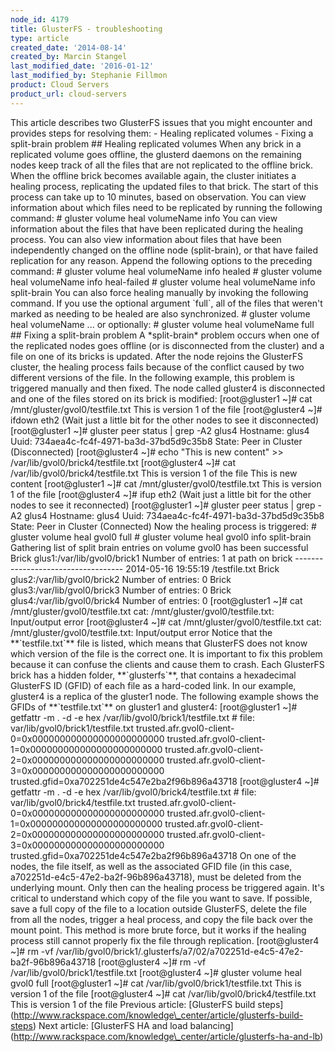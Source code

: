 ```yaml
---
node_id: 4179
title: GlusterFS - troubleshooting
type: article
created_date: '2014-08-14'
created_by: Marcin Stangel
last_modified_date: '2016-01-12'
last_modified_by: Stephanie Fillmon
product: Cloud Servers
product_url: cloud-servers
---
```


This article describes two GlusterFS issues that you might encounter and
provides steps for resolving them: - Healing replicated volumes - Fixing
a split-brain problem \#\# Healing replicated volumes When any brick in
a replicated volume goes offline, the glusterd daemons on the remaining
nodes keep track of all the files that are not replicated to the offline
brick. When the offline brick becomes available again, the cluster
initiates a healing process, replicating the updated files to that
brick. The start of this process can take up to 10 minutes, based on
observation. You can view information about which files need to be
replicated by running the following command: \# gluster volume heal
volumeName info You can view information about the files that have been
replicated during the healing process. You can also view information
about files that have been independently changed on the offline node
(split-brain), or that have failed replication for any reason. Append
the following options to the preceding command: \# gluster volume heal
volumeName info healed \# gluster volume heal volumeName info
heal-failed \# gluster volume heal volumeName info split-brain You can
also force healing manually by invoking the following command. If you
use the optional argument \`full\`, all of the files that weren't marked
as needing to be healed are also synchronized. \# gluster volume heal
volumeName ... or optionally: \# gluster volume heal volumeName full
\#\# Fixing a split-brain problem A \*split-brain\* problem occurs when
one of the replicated nodes goes offline (or is disconnected from the
cluster) and a file on one of its bricks is updated. After the node
rejoins the GlusterFS cluster, the healing process fails because of the
conflict caused by two different versions of the file. In the following
example, this problem is triggered manually and then fixed. The node
called gluster4 is disconnected and one of the files stored on its brick
is modified: \[root@gluster1 \~\]\# cat /mnt/gluster/gvol0/testfile.txt
This is version 1 of the file \[root@gluster4 \~\]\# ifdown eth2 (Wait
just a little bit for the other nodes to see it disconnected)
\[root@gluster1 \~\]\# gluster peer status | grep -A2 glus4 Hostname:
glus4 Uuid: 734aea4c-fc4f-4971-ba3d-37bd5d9c35b8 State: Peer in Cluster
(Disconnected) \[root@gluster4 \~\]\# echo "This is new content"
&gt;&gt; /var/lib/gvol0/brick4/testfile.txt \[root@gluster4 \~\]\# cat
/var/lib/gvol0/brick4/testfile.txt This is version 1 of the file This is
new content \[root@gluster1 \~\]\# cat /mnt/gluster/gvol0/testfile.txt
This is version 1 of the file \[root@gluster4 \~\]\# ifup eth2 (Wait
just a little bit for the other nodes to see it reconnected)
\[root@gluster1 \~\]\# gluster peer status | grep -A2 glus4 Hostname:
glus4 Uuid: 734aea4c-fc4f-4971-ba3d-37bd5d9c35b8 State: Peer in Cluster
(Connected) Now the healing process is triggered: \# gluster volume heal
gvol0 full \# gluster volume heal gvol0 info split-brain Gathering list
of split brain entries on volume gvol0 has been successful Brick
glus1:/var/lib/gvol0/brick1 Number of entries: 1 at path on brick
----------------------------------- 2014-05-16 19:55:19 /testfile.txt
Brick glus2:/var/lib/gvol0/brick2 Number of entries: 0 Brick
glus3:/var/lib/gvol0/brick3 Number of entries: 0 Brick
glus4:/var/lib/gvol0/brick4 Number of entries: 0 \[root@gluster1 \~\]\#
cat /mnt/gluster/gvol0/testfile.txt cat:
/mnt/gluster/gvol0/testfile.txt: Input/output error \[root@gluster4
\~\]\# cat /mnt/gluster/gvol0/testfile.txt cat:
/mnt/gluster/gvol0/testfile.txt: Input/output error Notice that the
\*\*\`testfile.txt\`\*\* file is listed, which means that GlusterFS does
not know which version of the file is the correct one. It is important
to fix this problem because it can confuse the clients and cause them to
crash. Each GlusterFS brick has a hidden folder, \*\*\`glusterfs\`\*\*,
that contains a hexadecimal GlusterFS ID (GFID) of each file as a
hard-coded link. In our example, gluster4 is a replica of the gluster1
node. The following example shows the GFIDs of \*\*\`testfile.txt\`\*\*
on gluster1 and gluster4: \[root@gluster1 \~\]\# getfattr -m . -d -e hex
/var/lib/gvol0/brick1/testfile.txt \# file:
var/lib/gvol0/brick1/testfile.txt
trusted.afr.gvol0-client-0=0x000000000000000000000000
trusted.afr.gvol0-client-1=0x000000000000000000000000
trusted.afr.gvol0-client-2=0x000000000000000000000000
trusted.afr.gvol0-client-3=0x000000000000000000000000
trusted.gfid=0xa702251de4c547e2ba2f96b896a43718 \[root@gluster4 \~\]\#
getfattr -m . -d -e hex /var/lib/gvol0/brick4/testfile.txt \# file:
var/lib/gvol0/brick4/testfile.txt
trusted.afr.gvol0-client-0=0x000000000000000000000000
trusted.afr.gvol0-client-1=0x000000000000000000000000
trusted.afr.gvol0-client-2=0x000000000000000000000000
trusted.afr.gvol0-client-3=0x000000000000000000000000
trusted.gfid=0xa702251de4c547e2ba2f96b896a43718 On one of the nodes, the
file itself, as well as the associated GFID file (in this case,
a702251d-e4c5-47e2-ba2f-96b896a43718), must be deleted from the
underlying mount. Only then can the healing process be triggered again.
It's critical to understand which copy of the file you want to save. If
possible, save a full copy of the file to a location outside GlusterFS,
delete the file from all the nodes, trigger a heal process, and copy the
file back over the mount point. This method is more brute force, but it
works if the healing process still cannot properly fix the file through
replication. \[root@gluster4 \~\]\# rm -vf
/var/lib/gvol0/brick1/.glusterfs/a7/02/a702251d-e4c5-47e2-ba2f-96b896a43718
\[root@gluster4 \~\]\# rm -vf /var/lib/gvol0/brick1/testfile.txt
\[root@gluster4 \~\]\# gluster volume heal gvol0 full \[root@gluster1
\~\]\# cat /var/lib/gvol0/brick1/testfile.txt This is version 1 of the
file \[root@gluster4 \~\]\# cat /var/lib/gvol0/brick4/testfile.txt This
is version 1 of the file
Previous article: \[GlusterFS build
steps\](http://www.rackspace.com/knowledge\_center/article/glusterfs-build-steps)
Next article: \[GlusterFS HA and load
balancing\](http://www.rackspace.com/knowledge\_center/article/glusterfs-ha-and-lb)

